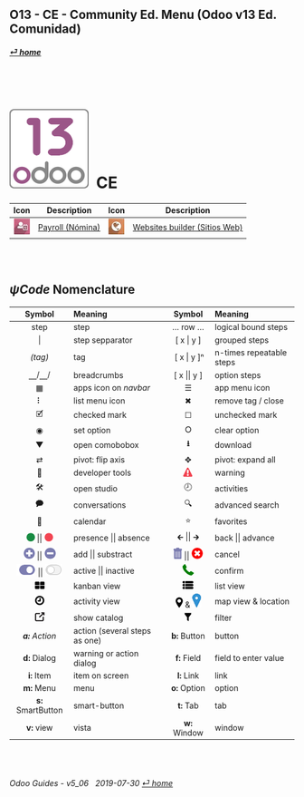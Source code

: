 ## O13 - CE - Community Ed. Menu (Odoo v13 Ed. Comunidad)
#### [_&#x23CE; home_](/README.md)  

<br><br>
# ![o13](/doc/img/odoo13.png) &nbsp;CE
| Icon | Description | Icon | Description |
| :---: | --- | :---: | --- |
| ![pyr](/doc/img/hr_payroll.jpg) | [Payroll (Nómina)](/o13/ce/pyr/o13-ce-pyr-payroll_guides.md) | ![web](/doc/img/website.jpg) | [Websites builder (Sitios Web)](/o13/ce/web/o13-ce-web-websites_builder_guides.md) |

<br><br>
## _&#x03C8;Code_ Nomenclature
[***Sync***]: # (README)  
[***Sync***]: # (homepCodeBrief_spa)  
[***Sync***]: # (o13-ee-guides_menu)  

| Symbol | Meaning | Symbol | Meaning |
| :---: | :--- | :---: | :--- |
| step | step | &#x2026; row &#x2026; | logical bound steps |
| \| | step sepparator | \[ x \| y ] | grouped steps |
| _(tag)_ | tag | &nbsp;\[ x \| y \]&#x207F; | n-times repeatable steps |
| &#x23BD;/&#x23BD;/ | breadcrumbs | \[ x \|\| y ] | option steps |
| &#x25A6; | apps icon on _navbar_ | &#x2630; | app menu icon |
| &#x2807; | list menu icon | &#x2716; | remove tag / close |
| &#x1F5F9; | checked mark | &#x2610; | unchecked mark |
| &#x25C9; | set option | &#x2B58; | clear option |
| &#x25BC; | open comobobox | **&#x2B73;** | download |
| &#x21C4; | pivot: flip axis | &#x2725; | pivot: expand all |
| &#x1F41E; | developer tools | ![warning](/doc/img/warning.png) | warning |
| &#x1F6E0; | open studio | &#x1F557; | activities |
| &#x1F5ED; | conversations | &#x1F50D; | advanced search |
| &#x1F4C5; | calendar | &#x2B50; | favorites |
| ![presence_yes](/doc/img/presence_yes.png) \|\| ![presence_no](/doc/img/presence_no.png) | presence \|\| absence | &#x1F870; \|\| &#x1F872; | back \|\| advance |
| ![add](/doc/img/button_add.png) \|\| ![sub](/doc/img/button_sub.png) | add \|\| substract | ![trashcan](/doc/img/trashcan.png) \|\| ![cancel](/doc/img/cancel.png) | cancel |
| ![active](/doc/img/active.png) \|\| ![inactive](/doc/img/inactive.png) | active \|\| inactive | ![phone_receiver](/doc/img/phone_receiver.png) | confirm |
| ![view_kanban](/doc/img/view_kanban.png) | kanban view | ![view_list](/doc/img/view_list.png) | list view |
| ![view_activity](/doc/img/view_activity.png) | activity view | ![view_map](/doc/img/view_map.png) & ![map_location](/doc/img/map_location.png)| map view & location|
| ![show_catalog](/doc/img/show_catalog.png) | show catalog | ![filter](/doc/img/filter.png) | filter |
| _**a:** Action_ | action (several steps as one) | **b:** Button | button |
| **d:** Dialog | warning or action dialog | **f:** Field | field to enter value |
| **i:** Item | item on screen | **l:** Link | link |
| **m:** Menu | menu | **o:** Option | option |
| **s:** SmartButton | smart-button | **t:** Tab | tab | v:View |
| **v:** view | vista | **w:** Window | window |

<br><br>
###### Odoo Guides - v5_06 &nbsp; 2019-07-30  [_&#x23CE; home_](/README.md)  

